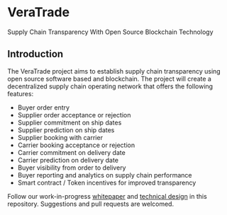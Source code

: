 # VeraTrade
Supply Chain Transparency With Open Source Blockchain Technology

## Introduction
The VeraTrade project aims to establish supply chain transparency using open source software based and blockchain. The project will create a decentralized supply chain operating network that offers the following features:
- Buyer order entry 
- Supplier order acceptance or rejection
- Supplier commitment on ship dates
- Supplier prediction on ship dates
- Supplier booking with carrier
- Carrier booking acceptance or rejection
- Carrier commitment on delivery date 
- Carrier prediction on delivery date
- Buyer visibility from order to delivery
- Buyer reporting and analytics on supply chain performance
- Smart contract / Token incentives for improved transparency 

Follow our work-in-progress [whitepaper](https://github.com/jtberry21/VeraTrade/blob/master/VeraTradeWhitePaper.md) and [technical design](https://github.com/jtberry21/VeraTrade/blob/master/VeraTradeWhitePaper.md) in this repository. Suggestions and pull requests are welcomed.
